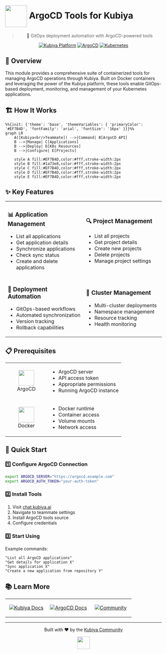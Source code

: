 # <img src="https://cncf-branding.netlify.app/img/projects/argo/icon/color/argo-icon-color.svg" width="70" align="center" /> ArgoCD Tools for Kubiya

<div align="center">

> 🚀 GitOps deployment automation with ArgoCD-powered tools

[![Kubiya Platform](https://img.shields.io/badge/Kubiya-Platform-blue?style=for-the-badge&logo=data:image/png;base64,iVBORw0KGgoAAAANSUhEUgAAAA4AAAAOCAYAAAAfSC3RAAAACXBIWXMAAAsTAAALEwEAmpwYAAAAAXNSR0IArs4c6QAAAARnQU1BAACxjwv8YQUAAADASURBVHgBjZLBDcIwEARPCX/cAakg6YB0QEqgA6ACQgWEDkgHpAPoAFcAJUAFrGYtWbKwlGQ/Zn1n786SyZxzEfYKd4uphSunA1rX7dKAzlWQBqbB+bacc1m4wCtFg1GM4RQKLRQXeKNh4Vz/lWjBHw3X+2KmE0+oB+71M0UR1WOwHvzJ0sDgC9xh0lbOLNbk4kUBJXw8ITPU4N+rR7zQwOKXvNDgvP6GpgbOXIQRX+4ZlX4QBPbBxbpV/FV8ARfDSCg/4aaZAAAAAElFTkSuQmCC)](https://chat.kubiya.ai)
[![ArgoCD](https://img.shields.io/badge/ArgoCD-GitOps-EF7B4D?style=for-the-badge&logo=argo&logoColor=white)](https://argoproj.github.io/cd)
[![Kubernetes](https://img.shields.io/badge/Kubernetes-Powered-326CE5?style=for-the-badge&logo=kubernetes&logoColor=white)](https://kubernetes.io)

</div>

## 🎯 Overview

This module provides a comprehensive suite of containerized tools for managing ArgoCD operations through Kubiya. Built on Docker containers and leveraging the power of the Kubiya platform, these tools enable GitOps-based deployment, monitoring, and management of your Kubernetes applications.

## 🏗️ How It Works

```mermaid
%%{init: {'theme': 'base', 'themeVariables': { 'primaryColor': '#EF7B4D', 'fontFamily': 'arial', 'fontSize': '16px' }}}%%
graph LR
    A([Kubiya<br/>Teammate]) -->|Command| B[ArgoCD API]
    B -->|Manage| C[Applications]
    B -->|Deploy| D[K8s Resources]
    B -->|Configure| E[Projects]
    
    style A fill:#EF7B4D,color:#fff,stroke-width:2px
    style B fill:#1a73e8,color:#fff,stroke-width:2px
    style C fill:#EF7B4D,color:#fff,stroke-width:2px
    style D fill:#EF7B4D,color:#fff,stroke-width:2px
    style E fill:#EF7B4D,color:#fff,stroke-width:2px
```

## ✨ Key Features

<table>
<tr>
<td width="50%">

### 📊 Application Management
- List all applications
- Get application details
- Synchronize applications
- Check sync status
- Create and delete applications

</td>
<td width="50%">

### 🔍 Project Management
- List all projects
- Get project details
- Create new projects
- Delete projects
- Manage project settings

</td>
</tr>
<tr>
<td width="50%">

### 🚀 Deployment Automation
- GitOps-based workflows
- Automated synchronization
- Version tracking
- Rollback capabilities

</td>
<td width="50%">

### 📡 Cluster Management
- Multi-cluster deployments
- Namespace management
- Resource tracking
- Health monitoring

</td>
</tr>
</table>

## 📋 Prerequisites

<table>
<tr>
<td width="120" align="center">
<img src="https://cncf-branding.netlify.app/img/projects/argo/icon/color/argo-icon-color.svg" width="50"/>
<br/>ArgoCD
</td>
<td>

- ArgoCD server
- API access token
- Appropriate permissions
- Running ArgoCD instance

</td>
</tr>
<tr>
<td width="120" align="center">
<img src="https://www.docker.com/wp-content/uploads/2023/08/logo-guide-logos-1.svg" width="50"/>
<br/>Docker
</td>
<td>

- Docker runtime
- Container access
- Volume mounts
- Network access

</td>
</tr>
</table>

## 🚀 Quick Start

### 1️⃣ Configure ArgoCD Connection

```bash
export ARGOCD_SERVER="https://argocd.example.com"
export ARGOCD_AUTH_TOKEN="your-auth-token"
```

### 2️⃣ Install Tools

1. Visit [chat.kubiya.ai](https://chat.kubiya.ai)
2. Navigate to teammate settings
3. Install ArgoCD tools source
4. Configure credentials

### 3️⃣ Start Using

Example commands:
```
"List all ArgoCD applications"
"Get details for application X"
"Sync application X"
"Create a new application from repository Y"
```

## 📚 Learn More

<table>
<tr>
<td width="33%" align="center">

[![Kubiya Docs](https://img.shields.io/badge/Kubiya-Docs-blue?style=for-the-badge&logo=readthedocs)](https://docs.kubiya.ai)

</td>
<td width="33%" align="center">

[![ArgoCD Docs](https://img.shields.io/badge/ArgoCD-Docs-EF7B4D?style=for-the-badge&logo=argo)](https://argo-cd.readthedocs.io/)

</td>
<td width="33%" align="center">

[![Community](https://img.shields.io/badge/Join-Community-orange?style=for-the-badge&logo=slack)](https://argoproj.github.io/community/)

</td>
</tr>
</table>

---

<div align="center">

Built with ❤️ by the [Kubiya Community](https://chat.kubiya.ai)

<img src="https://cncf-branding.netlify.app/img/projects/argo/icon/color/argo-icon-color.svg" width="40" />

</div> 